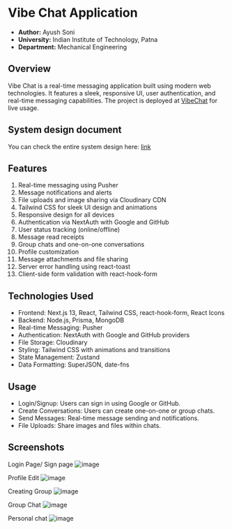 # Vibe Chat Application
- **Author:** Ayush Soni
- **University:** Indian Institute of Technology, Patna
- **Department:** Mechanical Engineering

## Overview
Vibe Chat is a real-time messaging application built using modern web technologies. It features a sleek, responsive UI, user authentication, and real-time messaging capabilities. The project is deployed at [VibeChat](https://temp5-gamma.vercel.app/) for live usage.

## System design document
You can check the entire system design here: [link](https://drive.google.com/file/d/1DegLVfHdaIwQ13_3pasGB_ZFr8FFelfg/view?usp=sharing)
## Features
1. Real-time messaging using Pusher
2. Message notifications and alerts
3. File uploads and image sharing via Cloudinary CDN
4. Tailwind CSS for sleek UI design and animations
5. Responsive design for all devices
6. Authentication via NextAuth with Google and GitHub
7. User status tracking (online/offline)
8. Message read receipts
9. Group chats and one-on-one conversations
10. Profile customization
11. Message attachments and file sharing
12. Server error handling using react-toast
13. Client-side form validation with react-hook-form

## Technologies Used

- Frontend: Next.js 13, React, Tailwind CSS, react-hook-form, React Icons
- Backend: Node.js, Prisma, MongoDB
- Real-time Messaging: Pusher
- Authentication: NextAuth with Google and GitHub providers
- File Storage: Cloudinary
- Styling: Tailwind CSS with animations and transitions
- State Management: Zustand
- Data Formatting: SuperJSON, date-fns
## Usage
- Login/Signup: Users can sign in using Google or GitHub.
- Create Conversations: Users can create one-on-one or group chats.
- Send Messages: Real-time message sending and notifications.
- File Uploads: Share images and files within chats.
## Screenshots
Login Page/ Sign page
![image](https://github.com/user-attachments/assets/42469743-bce7-433d-905d-ec2f7ab14f21)

Profile Edit
![image](https://github.com/user-attachments/assets/26c6ba25-8f7b-49ff-aeec-231465a6c184)

Creating Group
![image](https://github.com/user-attachments/assets/c9e1914f-dc78-4f77-b0e0-5d67f84c7e87)

Group Chat
![image](https://github.com/user-attachments/assets/d2c1d39c-23c0-4bba-99dc-db31800ed929)

Personal chat
![image](https://github.com/user-attachments/assets/8ece79a5-3d38-4fc9-8776-981fc2f33d2f)

